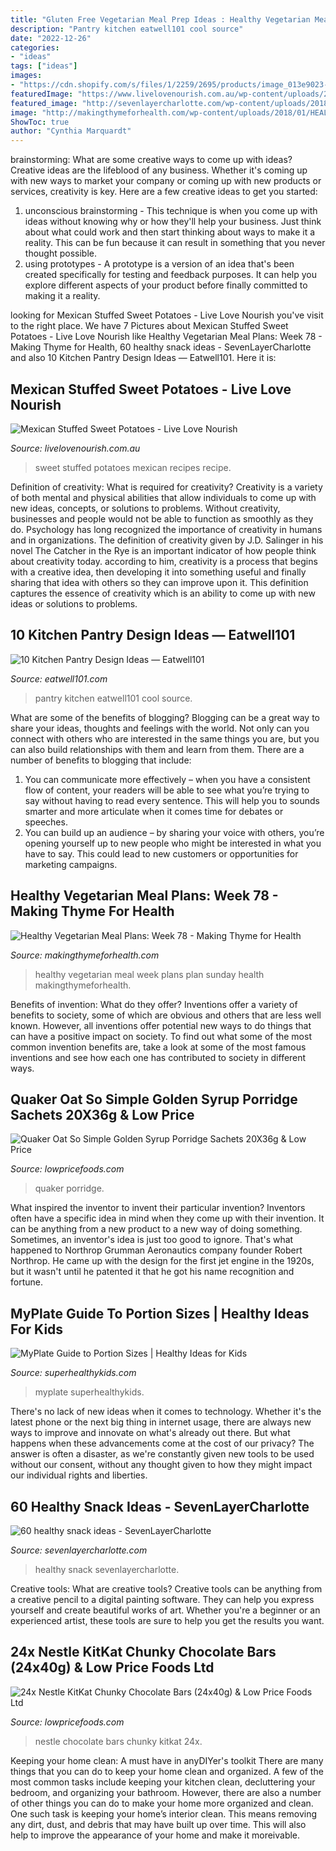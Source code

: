 ```yaml
---
title: "Gluten Free Vegetarian Meal Prep Ideas : Healthy Vegetarian Meal Plans: Week 78"
description: "Pantry kitchen eatwell101 cool source"
date: "2022-12-26"
categories:
- "ideas"
tags: ["ideas"]
images:
- "https://cdn.shopify.com/s/files/1/2259/2695/products/image_013e9023-1613-4c8d-9ebc-a4845ea852c3_1024x1024.jpg?v=1571609455"
featuredImage: "https://www.livelovenourish.com.au/wp-content/uploads/2018/12/body-Mexican-Stuffed-Sweet-Potatoes-Paleo-Gluten-Free-Dairy-Free-Recipes.jpg"
featured_image: "http://sevenlayercharlotte.com/wp-content/uploads/2018/08/IMG_5790-667x1000.jpg"
image: "http://makingthymeforhealth.com/wp-content/uploads/2018/01/HEALTHY.jpg"
ShowToc: true
author: "Cynthia Marquardt"
---
```



brainstorming: What are some creative ways to come up with ideas?
Creative ideas are the lifeblood of any business. Whether it's coming up with new ways to market your company or coming up with new products or services, creativity is key. Here are a few creative ideas to get you started: 
1. unconscious brainstorming - This technique is when you come up with ideas without knowing why or how they'll help your business. Just think about what could work and then start thinking about ways to make it a reality. This can be fun because it can result in something that you never thought possible. 
2. using prototypes - A prototype is a version of an idea that's been created specifically for testing and feedback purposes. It can help you explore different aspects of your product before finally committed to making it a reality.

	

		
looking for Mexican Stuffed Sweet Potatoes - Live Love Nourish you've visit to the right place. We have 7 Pictures about Mexican Stuffed Sweet Potatoes - Live Love Nourish like Healthy Vegetarian Meal Plans: Week 78 - Making Thyme for Health, 60 healthy snack ideas - SevenLayerCharlotte and also 10 Kitchen Pantry Design Ideas — Eatwell101. Here it is:
		
    
## Mexican Stuffed Sweet Potatoes - Live Love Nourish

<img loading=lazy src="https://www.livelovenourish.com.au/wp-content/uploads/2018/12/body-Mexican-Stuffed-Sweet-Potatoes-Paleo-Gluten-Free-Dairy-Free-Recipes.jpg" onerror="this.onerror=null;this.src='https://tse2.mm.bing.net/th?id=OIP.bYd0FOnCFx3oZhJI6YC-zAHaLH&amp;pid=15.1';" alt="Mexican Stuffed Sweet Potatoes - Live Love Nourish">

_Source: livelovenourish.com.au_

>sweet stuffed potatoes mexican recipes recipe. 

	

Definition of creativity: What is required for creativity?
Creativity is a variety of both mental and physical abilities that allow individuals to come up with new ideas, concepts, or solutions to problems. Without creativity, businesses and people would not be able to function as smoothly as they do. Psychology has long recognized the importance of creativity in humans and in organizations. The definition of creativity given by J.D. Salinger in his novel The Catcher in the Rye is an important indicator of how people think about creativity today. according to him, creativity is a process that begins with a creative idea, then developing it into something useful and finally sharing that idea with others so they can improve upon it. This definition captures the essence of creativity which is an ability to come up with new ideas or solutions to problems.

    
## 10 Kitchen Pantry Design Ideas — Eatwell101

<img loading=lazy src="https://www.eatwell101.com/wp-content/uploads/2013/01/design-kitchen-pantry.jpeg" onerror="this.onerror=null;this.src='https://tse4.mm.bing.net/th?id=OIP.jlU_iU-jk914nJCPXzkivAHaJ4&amp;pid=15.1';" alt="10 Kitchen Pantry Design Ideas — Eatwell101">

_Source: eatwell101.com_

>pantry kitchen eatwell101 cool source. 

	

What are some of the benefits of blogging?
Blogging can be a great way to share your ideas, thoughts and feelings with the world. Not only can you connect with others who are interested in the same things you are, but you can also build relationships with them and learn from them. There are a number of benefits to blogging that include: 
1) You can communicate more effectively – when you have a consistent flow of content, your readers will be able to see what you’re trying to say without having to read every sentence. This will help you to sounds smarter and more articulate when it comes time for debates or speeches. 
2) You can build up an audience – by sharing your voice with others, you’re opening yourself up to new people who might be interested in what you have to say. This could lead to new customers or opportunities for marketing campaigns.

    
## Healthy Vegetarian Meal Plans: Week 78 - Making Thyme For Health

<img loading=lazy src="http://makingthymeforhealth.com/wp-content/uploads/2018/01/HEALTHY.jpg" onerror="this.onerror=null;this.src='https://tse4.mm.bing.net/th?id=OIP.5Iu_TUuq89hyDrTDMDcDqwHaLH&amp;pid=15.1';" alt="Healthy Vegetarian Meal Plans: Week 78 - Making Thyme for Health">

_Source: makingthymeforhealth.com_

>healthy vegetarian meal week plans plan sunday health makingthymeforhealth. 

	

Benefits of invention: What do they offer?
Inventions offer a variety of benefits to society, some of which are obvious and others that are less well known. However, all inventions offer potential new ways to do things that can have a positive impact on society. To find out what some of the most common invention benefits are, take a look at some of the most famous inventions and see how each one has contributed to society in different ways.

    
## Quaker Oat So Simple Golden Syrup Porridge Sachets 20X36g &amp; Low Price

<img loading=lazy src="https://cdn.shopify.com/s/files/1/2259/2695/products/image_013e9023-1613-4c8d-9ebc-a4845ea852c3_1024x1024.jpg?v=1571609455" onerror="this.onerror=null;this.src='https://tse3.mm.bing.net/th?id=OIP.hLRdffJ_6_TlzAi24Lbs_wHaJ4&amp;pid=15.1';" alt="Quaker Oat So Simple Golden Syrup Porridge Sachets 20X36g &amp; Low Price">

_Source: lowpricefoods.com_

>quaker porridge. 

	

What inspired the inventor to invent their particular invention?
Inventors often have a specific idea in mind when they come up with their invention. It can be anything from a new product to a new way of doing something. Sometimes, an inventor's idea is just too good to ignore. That's what happened to Northrop Grumman Aeronautics company founder Robert Northrop. He came up with the design for the first jet engine in the 1920s, but it wasn't until he patented it that he got his name recognition and fortune.

    
## MyPlate Guide To Portion Sizes | Healthy Ideas For Kids

<img loading=lazy src="https://www.superhealthykids.com/wp-content/uploads/2016/04/SHK-Plates-139.jpg" onerror="this.onerror=null;this.src='https://tse2.mm.bing.net/th?id=OIP.yI7Iaq7yKU6G6LndrLOr3QHaE8&amp;pid=15.1';" alt="MyPlate Guide to Portion Sizes | Healthy Ideas for Kids">

_Source: superhealthykids.com_

>myplate superhealthykids. 

	

There's no lack of new ideas when it comes to technology. Whether it's the latest phone or the next big thing in internet usage, there are always new ways to improve and innovate on what's already out there. But what happens when these advancements come at the cost of our privacy? The answer is often a disaster, as we're constantly given new tools to be used without our consent, without any thought given to how they might impact our individual rights and liberties.

    
## 60 Healthy Snack Ideas - SevenLayerCharlotte

<img loading=lazy src="http://sevenlayercharlotte.com/wp-content/uploads/2018/08/IMG_5790-667x1000.jpg" onerror="this.onerror=null;this.src='https://tse2.mm.bing.net/th?id=OIP.UDgY1XkXFWjN0jSdr5gs2gHaLG&amp;pid=15.1';" alt="60 healthy snack ideas - SevenLayerCharlotte">

_Source: sevenlayercharlotte.com_

>healthy snack sevenlayercharlotte. 

	

Creative tools: What are creative tools?
Creative tools can be anything from a creative pencil to a digital painting software. They can help you express yourself and create beautiful works of art. Whether you're a beginner or an experienced artist, these tools are sure to help you get the results you want.

    
## 24x Nestle KitKat Chunky Chocolate Bars (24x40g) &amp; Low Price Foods Ltd

<img loading=lazy src="https://cdn.shopify.com/s/files/1/2259/2695/products/image_724d11e8-8403-400a-aa2a-ba1111d5e7c5_1024x1024.png?v=1602591718" onerror="this.onerror=null;this.src='https://tse4.mm.bing.net/th?id=OIP.WoLN2gp2NJeo9gVlwn9-_wHaHZ&amp;pid=15.1';" alt="24x Nestle KitKat Chunky Chocolate Bars (24x40g) &amp; Low Price Foods Ltd">

_Source: lowpricefoods.com_

>nestle chocolate bars chunky kitkat 24x. 

	

Keeping your home clean: A must have in anyDIYer's toolkit
There are many things that you can do to keep your home clean and organized. A few of the most common tasks include keeping your kitchen clean, decluttering your bedroom, and organizing your bathroom. However, there are also a number of other things you can do to make your home more organized and clean. One such task is keeping your home’s interior clean. This means removing any dirt, dust, and debris that may have built up over time. This will also help to improve the appearance of your home and make it moreivable.


